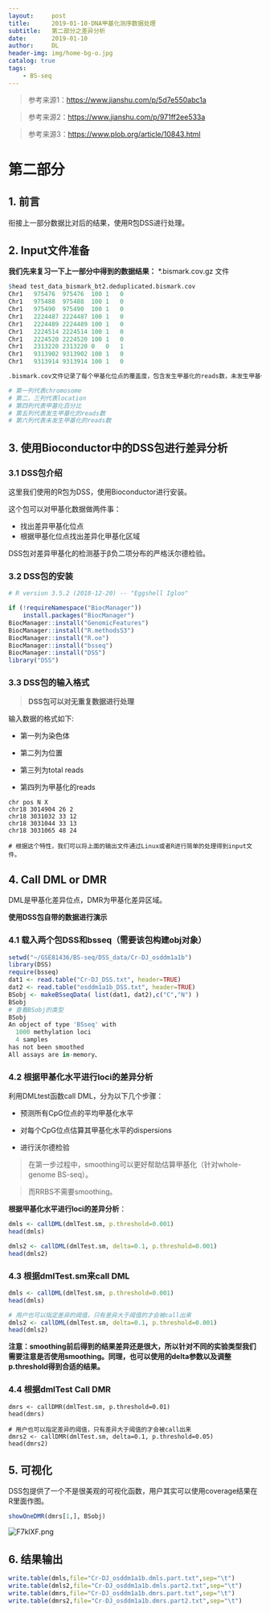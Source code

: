 ```yaml
---
layout:     post
title:      2019-01-10-DNA甲基化测序数据处理
subtitle:   第二部分之差异分析
date:       2019-01-10
author:     DL
header-img: img/home-bg-o.jpg
catalog: true
tags:
    - BS-seq
---
```


>参考来源1：https://www.jianshu.com/p/5d7e550abc1a

>参考来源2：https://www.jianshu.com/p/971ff2ee533a

>参考来源3：https://www.plob.org/article/10843.html


# 第二部分

## 1. 前言

衔接上一部分数据比对后的结果，使用R包DSS进行处理。

## 2. Input文件准备

**我们先来复习一下上一部分中得到的数据结果：**
*.bismark.cov.gz 文件

```R
$head test_data_bismark_bt2.deduplicated.bismark.cov
Chr1   975476  975476  100 1   0
Chr1   975488  975488  100 1   0
Chr1   975490  975490  100 1   0
Chr1   2224487 2224487 100 1   0
Chr1   2224489 2224489 100 1   0
Chr1   2224514 2224514 100 1   0
Chr1   2224520 2224520 100 1   0
Chr1   2313220 2313220 0   0   1
Chr1   9313902 9313902 100 1   0
Chr1   9313914 9313914 100 1   0

.bismark.cov文件记录了每个甲基化位点的覆盖度，包含发生甲基化的reads数，未发生甲基化的reads数以及甲基化频率。

# 第一列代表chromosome
# 第二，三列代表location
# 第四列代表甲基化百分比
# 第五列代表发生甲基化的reads数
# 第六列代表未发生甲基化的reads数
```

## 3. 使用Bioconductor中的DSS包进行差异分析

### 3.1 DSS包介绍

这里我们使用的R包为DSS，使用Bioconductor进行安装。

这个包可以对甲基化数据做两件事：

- 找出差异甲基化位点
- 根据甲基化位点找出差异化甲基化区域

DSS包对差异甲基化的检测基于β负二项分布的严格沃尔德检验。

### 3.2 DSS包的安装

```R
# R version 3.5.2 (2018-12-20) -- "Eggshell Igloo"

if (!requireNamespace("BiocManager"))
    install.packages("BiocManager")
BiocManager::install("GenomicFeatures")
BiocManager::install("R.methodsS3")
BiocManager::install("R.oo")
BiocManager::install("bsseq")
BiocManager::install("DSS")
library("DSS")
```
### 3.3 DSS包的输入格式

>**DSS包可以对无重复数据进行处理**

输入数据的格式如下:

- 第一列为染色体

- 第二列为位置

- 第三列为total reads

- 第四列为甲基化的reads

```
chr pos N X
chr18 3014904 26 2
chr18 3031032 33 12
chr18 3031044 33 13
chr18 3031065 48 24

# 根据这个特性，我们可以将上面的输出文件通过Linux或者R进行简单的处理得到input文件。
```

## 4. Call DML or DMR

DML是甲基化差异位点，DMR为甲基化差异区域。

**使用DSS包自带的数据进行演示**

### 4.1 载入两个包DSS和bsseq（需要该包构建obj对象）

```R
setwd("~/GSE81436/BS-seq/DSS_data/Cr-DJ_osddm1a1b")
library(DSS)
require(bsseq)
dat1 <- read.table("Cr-DJ_DSS.txt", header=TRUE)
dat2 <- read.table("osddm1a1b_DSS.txt", header=TRUE)
BSobj <- makeBSseqData( list(dat1, dat2),c("C","N") )
BSobj
# 查看BSobj的类型
BSobj 
An object of type 'BSseq' with
  1000 methylation loci
  4 samples
has not been smoothed
All assays are in-memory、
```

### 4.2 根据甲基化水平进行loci的差异分析

利用DMLtest函数call DML，分为以下几个步骤：

- 预测所有CpG位点的平均甲基化水平

- 对每个CpG位点估算其甲基化水平的dispersions

- 进行沃尔德检验

>在第一步过程中，smoothing可以更好帮助估算甲基化（针对whole-genome BS-seq）。

>而RRBS不需要smoothing。

**根据甲基化水平进行loci的差异分析**：

```R
dmls <- callDML(dmlTest.sm, p.threshold=0.001)
head(dmls)

dmls2 <- callDML(dmlTest.sm, delta=0.1, p.threshold=0.001)
head(dmls2)
```

### 4.3 根据dmlTest.sm来call DML

```R
dmls <- callDML(dmlTest.sm, p.threshold=0.001)
head(dmls)

# 用户也可以指定差异的阈值，只有差异大于阈值的才会被call出来
dmls2 <- callDML(dmlTest.sm, delta=0.1, p.threshold=0.001)
head(dmls2)
```

**注意：smoothing前后得到的结果差异还是很大，所以针对不同的实验类型我们需要注意是否使用smoothing。同理，也可以使用的delta参数以及调整p.threshold得到合适的结果。**

### 4.4 根据dmlTest Call DMR

```
dmrs <- callDMR(dmlTest.sm, p.threshold=0.01)
head(dmrs)

# 用户也可以指定差异的阈值，只有差异大于阈值的才会被call出来
dmrs2 <- callDMR(dmlTest.sm, delta=0.1, p.threshold=0.05)
head(dmrs2)
```

## 5. 可视化

DSS包提供了一个不是很美观的可视化函数，用户其实可以使用coverage结果在R里面作图。

```R
showOneDMR(dmrs[1,], BSobj)
```
![F7klXF.png](https://s2.ax1x.com/2019/01/05/F7klXF.png)

## 6. 结果输出

```R
write.table(dmls,file="Cr-DJ_osddm1a1b.dmls.part.txt",sep="\t")
write.table(dmls2,file="Cr-DJ_osddm1a1b.dmls.part2.txt",sep="\t")
write.table(dmrs,file="Cr-DJ_osddm1a1b.dmrs.part.txt",sep="\t")
write.table(dmrs2,file="Cr-DJ_osddm1a1b.dmrs.part2.txt",sep="\t")
```
